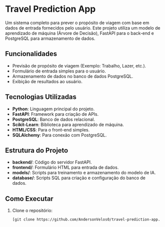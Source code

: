 # Travel Prediction App

Um sistema completo para prever o propósito de viagem com base em dados de entrada fornecidos pelo usuário. Este projeto utiliza um modelo de aprendizado de máquina (Árvore de Decisão), FastAPI para o back-end e PostgreSQL para armazenamento de dados.

## Funcionalidades

- Previsão de propósito de viagem (Exemplo: Trabalho, Lazer, etc.).
- Formulário de entrada simples para o usuário.
- Armazenamento de dados no banco de dados PostgreSQL.
- Exibição de resultados ao usuário.

## Tecnologias Utilizadas

- **Python**: Linguagem principal do projeto.
- **FastAPI**: Framework para criação de APIs.
- **PostgreSQL**: Banco de dados relacional.
- **Scikit-Learn**: Biblioteca para aprendizado de máquina.
- **HTML/CSS**: Para o front-end simples.
- **SQLAlchemy**: Para conexão com PostgreSQL.

## Estrutura do Projeto

- **backend/**: Código do servidor FastAPI.
- **frontend/**: Formulário HTML para entrada de dados.
- **models/**: Scripts para treinamento e armazenamento do modelo de IA.
- **database/**: Scripts SQL para criação e configuração do banco de dados.

## Como Executar

1. Clone o repositório:
   ```bash
   [git clone https://github.com/AndersonVelos0/travel-prediction-app.git](https://github.com/AndersonVelos0/travel-prediction-app.git)
